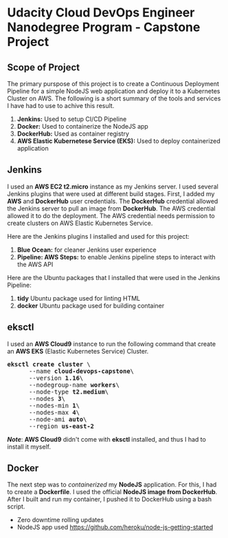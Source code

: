 # Udacity Cloud DevOps Engineer Nanodegree Program - Capstone Project

## Scope of Project

The primary purspose of this project is to create a Continuous Deployment Pipeline for a simple NodeJS web application and deploy it to a Kubernetes Cluster on AWS. The following is a short summary of the tools and services I have had to use to achive this result.

1. **Jenkins:** Used to setup CI/CD Pipeline
2. **Docker:** Used to containerize the NodeJS app
3. **DockerHub:** Used as container registry
4. **AWS Elastic Kubernetese Service (EKS):** Used to deploy containerized application

## Jenkins

I used an **AWS EC2 t2.micro** instance as my Jenkins server. I used several Jenkins plugins that were used at different build stages. First, I added my **AWS** and **DockerHub** user credentials. The **DockerHub** credential allowed the Jenkins server to pull an image from **DockerHub**. The AWS credential allowed it to do the deployment. The AWS credential needs permission to create clusters on AWS Elastic Kubernetes Service.

Here are the Jenkins plugins I installed and used for this project:

1. **Blue Ocean:** for cleaner Jenkins user experience
1. **Pipeline: AWS Steps:** to enable Jenkins pipeline steps to interact with the AWS API

Here are the Ubuntu packages that I installed that were used in the Jenkins Pipeline:

1. **tidy** Ubuntu package used for linting HTML
1. **docker** Ubuntu package used for building container

## eksctl

I used an **AWS Cloud9** instance to run the following command that create an **AWS EKS** (Elastic Kubernetes Service) Cluster.

<pre><b>eksctl create cluster</b> \
      --name <b>cloud-devops-capstone</b>\
      --version <b>1.16</b>\
      --nodegroup-name <b>workers</b>\
      --node-type <b>t2.medium</b>\
      --nodes <b>3</b>\
      --nodes-min <b>1</b>\
      --nodes-max <b>4</b>\
      --node-ami <b>auto</b>\
      --region <b>us-east-2</b>
</pre>

**_Note_**: **AWS Cloud9** didn't come with **eksctl** installed, and thus I had to install it myself.

## Docker

The next step was to _containerized_ my **NodeJS** application. For this, I had to create a **Dockerfile**. I used the official **NodeJS image from DockerHub**. After I built and run my container, I pushed it to DockerHub using a bash script.

- Zero downtime rolling updates
- NodeJS app used https://github.com/heroku/node-js-getting-started

